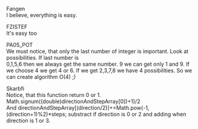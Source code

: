 Fangen </br>
I believe, everything is easy.</br>


FZISTEF</br>
It's easy too </br>


PA05_POT</br>
We must notice, that only the last number of integer is important. Look at possibilities.
If last number is </br>
0,1,5,6 then we always get the same number.
9 we can get only 1 and 9. If we choose 4 we get 4 or 6.
If we get 2,3,7,8 we have 4 possibilities.
So we can create algorithm O(4) ;) </br>


Skarbfi </br>
Notice, that this function return 0 or 1.
Math.signum((double)directionAndStepArray[0])+1)/2 </br>
And  directionAndStepArray[(direction/2)]+=Math.pow(-1,(direction+1)%2)*steps; substract if direction is 0 or 2 and adding when direction is 1 or 3.

